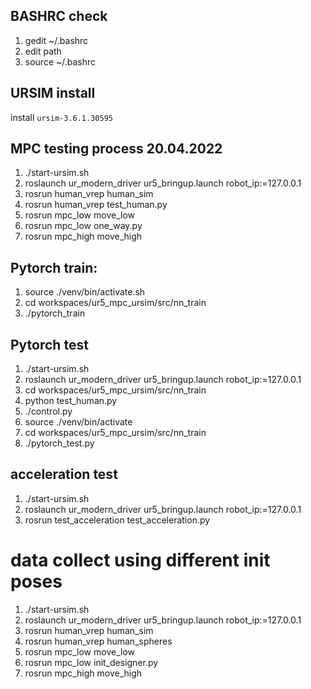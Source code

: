 ## BASHRC check
1. gedit ~/.bashrc
2. edit path
3. source ~/.bashrc

## URSIM install
install `ursim-3.6.1.30595`

## MPC testing process 20.04.2022
1. ./start-ursim.sh
2. roslaunch ur_modern_driver ur5_bringup.launch robot_ip:=127.0.0.1
3. rosrun human_vrep human_sim
4. rosrun human_vrep test_human.py
5. rosrun mpc_low move_low
6. rosrun mpc_low one_way.py
7. rosrun mpc_high move_high

## Pytorch train:
1. source ./venv/bin/activate.sh
2. cd workspaces/ur5_mpc_ursim/src/nn_train
3. ./pytorch_train

## Pytorch test
1. ./start-ursim.sh
2. roslaunch ur_modern_driver ur5_bringup.launch robot_ip:=127.0.0.1
3. cd workspaces/ur5_mpc_ursim/src/nn_train
4. python test_human.py
5. ./control.py
6. source ./venv/bin/activate
7. cd workspaces/ur5_mpc_ursim/src/nn_train
8. ./pytorch_test.py

## acceleration test
1. ./start-ursim.sh
2. roslaunch ur_modern_driver ur5_bringup.launch robot_ip:=127.0.0.1
3. rosrun test_acceleration test_acceleration.py

# data collect using different init poses
1. ./start-ursim.sh
2. roslaunch ur_modern_driver ur5_bringup.launch robot_ip:=127.0.0.1
3. rosrun human_vrep human_sim
4. rosrun human_vrep human_spheres
5. rosrun mpc_low move_low
6. rosrun mpc_low init_designer.py
7. rosrun mpc_high move_high